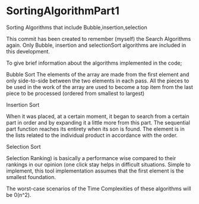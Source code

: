 # SortingAlgorithmPart1
Sorting Algorithms that include Bubble,insertion,selection

This commit has been created to remember (myself) the Search Algorithms again. Only Bubble, insertion and selectionSort algorithms are included in this development.

To give brief information about the algorithms implemented in the code;

Bubble Sort
The elements of the array are made from the first element and only side-to-side between the two elements in each pass.
All the pieces to be used in the work of the array are used to become a top item from the last piece to be processed (ordered from smallest to largest)

Insertion Sort

When it was placed, at a certain moment, it began to search from a certain part in order and by expanding it a little more from this part. The sequential part function reaches its entirety when its son is found. The element is in the lists related to the individual product in accordance with the order.

Selection Sort

Selection Ranking) is basically a performance wise compared to their rankings in our opinion (one click stay helps in difficult situations. Simple to implement, this tool implementation assumes that the first element is the smallest foundation.

The worst-case scenarios of the Time Complexities of these algorithms will be 0(n^2).




